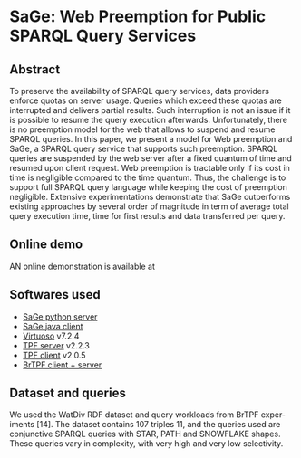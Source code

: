 # SaGe: Web Preemption for Public SPARQL Query Services

## Abstract

To preserve the availability of SPARQL query services, data providers enforce quotas on server usage. Queries which exceed these quotas are interrupted and delivers partial results. Such interruption is not an issue if it is possible to resume the query execution afterwards. Unfortunately, there is no preemption model for the web that allows to suspend and resume SPARQL queries.
In this paper, we present a model for Web preemption and SaGe, a SPARQL query service that supports such preemption. SPARQL queries are suspended by the web server after a fixed quantum of time and resumed upon client request. Web preemption is tractable only if its cost in time is negligible compared to the time quantum. Thus, the challenge is to support full SPARQL query language while keeping the cost of preemption negligible. Extensive experimentations demonstrate that SaGe outperforms existing approaches by several order of magnitude in term of average total query execution time, time for first results and data transferred per query.

## Online demo

AN online demonstration is available at []()

## Softwares used

* [SaGe python server](https://github.com/sage-org/sage-engine)
* [SaGe java client](https://github.com/sage-org/sage-jena)
* [Virtuoso]() v7.2.4
* [TPF server](https://www.npmjs.com/package/ldf-server) v2.2.3
* [TPF client](https://www.npmjs.com/package/ldf-client) v2.0.5
* [BrTPF client + server](http://olafhartig.de/brTPF-ODBASE2016/)

## Dataset and queries

We used the WatDiv RDF dataset and query workloads from BrTPF exper- iments [14]. The dataset contains 107 triples 11, and the queries used are conjunctive SPARQL queries with STAR, PATH and SNOWFLAKE shapes. These queries vary in complexity, with very high and very low selectivity.
